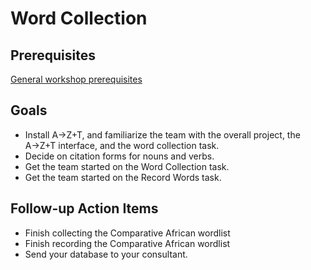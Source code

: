 # Word Collection

## Prerequisites
[General workshop prerequisites](../WORKSHOPS.md#Prerequisites)

## Goals
- Install A→Z+T, and familiarize the team with the overall project, the A→Z+T interface, and the word collection task.
- Decide on citation forms for nouns and verbs.
- Get the team started on the Word Collection task.
- Get the team started on the Record Words task.

## Follow-up Action Items
- Finish collecting the Comparative African wordlist
- Finish recording the Comparative African wordlist
- Send your database to your consultant.
